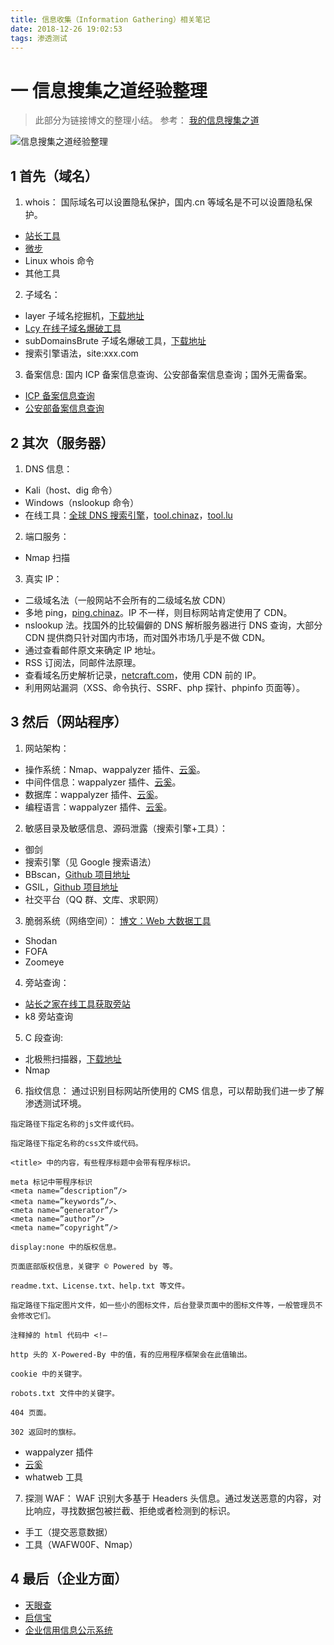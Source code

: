 ```yaml
---
title: 信息收集（Information Gathering）相关笔记
date: 2018-12-26 19:02:53
tags: 渗透测试
---
```

# 一 信息搜集之道经验整理
> 此部分为链接博文的整理小结。
参考：
[我的信息搜集之道](https://www.freebuf.com/articles/web/190403.html)

![信息搜集之道经验整理](图1.PNG)

## 1 首先（域名）
1. whois：
国际域名可以设置隐私保护，国内.cn 等域名是不可以设置隐私保护。
- [站长工具](http://whois.chinaz.com/)
- [微步](https://x.threatbook.cn/)
- Linux whois 命令
- 其他工具

2. 子域名：
- layer 子域名挖掘机，[下载地址](https://www.webshell.cc/6384.html)
- [Lcy 在线子域名爆破工具](https://phpinfo.me/domain/)
- subDomainsBrute 子域名爆破工具，[下载地址](https://github.com/lijiejie/subDomainsBrute)
- 搜索引擎语法，site:xxx.com

3. 备案信息:
国内 ICP 备案信息查询、公安部备案信息查询；国外无需备案。
- [ICP 备案信息查询](http://www.miitbeian.gov.cn/icp/publish/query/icpMemoInfo_showPage.action#)
- [公安部备案信息查询](http://www.beian.gov.cn/portal/recordQuery)

## 2 其次（服务器）
1. DNS 信息：
- Kali（host、dig 命令）
- Windows（nslookup 命令）
- 在线工具：[全球 DNS 搜索引擎](https://dnsdb.io/zh-cn/)，[tool.chinaz](http://tool.chinaz.com/dns/)，[tool.lu](https://tool.lu/dns/)

2. 端口服务：
- Nmap 扫描

3. 真实 IP：
- 二级域名法（一般网站不会所有的二级域名放 CDN）
- 多地 ping，[ping.chinaz](http://ping.chinaz.com/)。IP 不一样，则目标网站肯定使用了 CDN。
- nslookup 法。找国外的比较偏僻的 DNS 解析服务器进行 DNS 查询，大部分 CDN 提供商只针对国内市场，而对国外市场几乎是不做 CDN。
- 通过查看邮件原文来确定 IP 地址。
- RSS 订阅法，同邮件法原理。
- 查看域名历史解析记录，[netcraft.com](https://toolbar.netcraft.com/site_report)，使用 CDN 前的 IP。
- 利用网站漏洞（XSS、命令执行、SSRF、php 探针、phpinfo 页面等）。

## 3 然后（网站程序）
1. 网站架构：
- 操作系统：Nmap、wappalyzer 插件、[云奚](http://www.yunsee.cn/)。
- 中间件信息：wappalyzer 插件、[云奚](http://www.yunsee.cn/)。
- 数据库：wappalyzer 插件、[云奚](http://www.yunsee.cn/)。
- 编程语言：wappalyzer 插件、[云奚](http://www.yunsee.cn/)。

2. 敏感目录及敏感信息、源码泄露（搜索引擎+工具）：
- 御剑 
- 搜索引擎（见 Google 搜索语法）
- BBscan，[Github 项目地址](https://github.com/lijiejie/BBScan)
- GSIL，[Github 项目地址](https://github.com/FeeiCN/GSIL)
- 社交平台（QQ 群、文库、求职网）

3. 脆弱系统（网络空间）：
[博文：Web 大数据工具](https://marlous.github.io/2018/12/09/%E4%BF%A1%E6%81%AF%E5%AE%89%E5%85%A8%E3%80%81CTF%20%E5%85%A5%E9%97%A8%E4%B8%8E%E5%AD%A6%E4%B9%A0%E6%96%B9%E6%B3%95%E7%AC%94%E8%AE%B0%EF%BC%88%E6%8C%81%E7%BB%AD%E6%9B%B4%E6%96%B0%EF%BC%89/#5-Web-%E5%A4%A7%E6%95%B0%E6%8D%AE)
- Shodan 
- FOFA 
- Zoomeye

4. 旁站查询：
- [站长之家在线工具获取旁站](http://s.tool.chinaz.com/same)
- k8 旁站查询

5. C 段查询:
- 北极熊扫描器，[下载地址](http://www.xitongzhijia.net/soft/71774.html)
- Nmap

6. 指纹信息：
通过识别目标网站所使用的 CMS 信息，可以帮助我们进一步了解渗透测试环境。
```
指定路径下指定名称的js文件或代码。

指定路径下指定名称的css文件或代码。

<title> 中的内容，有些程序标题中会带有程序标识。

meta 标记中带程序标识
<meta name=”description”/>
<meta name=”keywords”/>、
<meta name=”generator”/>
<meta name=”author”/>
<meta name=”copyright”/>

display:none 中的版权信息。

页面底部版权信息，关键字 © Powered by 等。

readme.txt、License.txt、help.txt 等文件。

指定路径下指定图片文件，如一些小的图标文件，后台登录页面中的图标文件等，一般管理员不会修改它们。

注释掉的 html 代码中 <!–

http 头的 X-Powered-By 中的值，有的应用程序框架会在此值输出。

cookie 中的关键字。

robots.txt 文件中的关键字。

404 页面。

302 返回时的旗标。
```

- wappalyzer 插件
- [云奚](http://www.yunsee.cn/)
- whatweb 工具

7. 探测 WAF：
WAF 识别大多基于 Headers 头信息。通过发送恶意的内容，对比响应，寻找数据包被拦截、拒绝或者检测到的标识。

- 手工（提交恶意数据） 
- 工具（WAFW00F、Nmap）

## 4 最后（企业方面）
- [天眼查](https://www.tianyancha.com/)
- [启信宝](https://www.qixin.com/)
- [企业信用信息公示系统](http://www.gsxt.gov.cn/index.html)